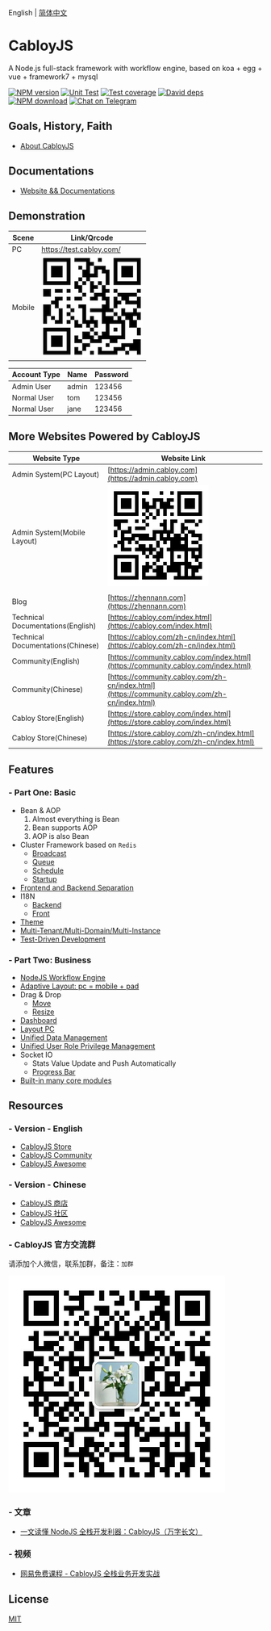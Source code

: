 English | [简体中文](./README.md)

# CabloyJS

A Node.js full-stack framework with workflow engine, based on koa + egg + vue + framework7 + mysql

[![NPM version][npm-image]][npm-url]
[![Unit Test][test-image]][test-url]
[![Test coverage][codecov-image]][codecov-url]
[![David deps][david-image]][david-url]
[![NPM download][download-image]][download-url]
[![Chat on Telegram](https://img.shields.io/badge/Chat%20on-Telegram-brightgreen.svg)](https://t.me/cabloyjs)

[npm-image]: https://img.shields.io/npm/v/cabloy.svg?style=flat-square
[npm-url]: https://npmjs.org/package/cabloy
[test-image]: https://github.com/zhennann/cabloy/workflows/actions-unittest/badge.svg
[test-url]: https://github.com/zhennann/cabloy/actions
[codecov-image]: https://img.shields.io/codecov/c/github/zhennann/cabloy.svg?style=flat-square
[codecov-url]: https://codecov.io/gh/zhennann/cabloy
[david-image]: https://img.shields.io/david/zhennann/cabloy.svg?style=flat-square
[david-url]: https://david-dm.org/zhennann/cabloy
[download-image]: https://img.shields.io/npm/dm/cabloy.svg?style=flat-square
[download-url]: https://npmjs.org/package/cabloy

## Goals, History, Faith

- [About CabloyJS](https://cabloy.com/articles/introduce.html)

## Documentations

- [Website && Documentations](https://cabloy.com)

## Demonstration

| Scene  | Link/Qrcode                                                        |
| ------ | ------------------------------------------------------------------ |
| PC     | https://test.cabloy.com/                                           |
| Mobile | ![cabloy-demo-qrcode](./docs/assets/images/cabloy-demo-qrcode.png) |

| Account Type | Name  | Password |
| ------------ | ----- | -------- |
| Admin User   | admin | 123456   |
| Normal User  | tom   | 123456   |
| Normal User  | jane  | 123456   |

## More Websites Powered by CabloyJS

| Website Type                      | Website Link                                                                                   |
| --------------------------------- | ---------------------------------------------------------------------------------------------- |
| Admin System(PC Layout)           | [https://admin.cabloy.com](https://admin.cabloy.com)                                           |
| Admin System(Mobile Layout)       | ![cabloy-admin-qrcode](./docs/assets/images/cabloy-admin-qrcode.png)                           |
|                                   |                                                                                                |
| Blog                              | [https://zhennann.com](https://zhennann.com)                                                   |
| Technical Documentations(English) | [https://cabloy.com/index.html](https://cabloy.com/index.html)                                 |
| Technical Documentations(Chinese) | [https://cabloy.com/zh-cn/index.html](https://cabloy.com/zh-cn/index.html)                     |
| Community(English)                | [https://community.cabloy.com/index.html](https://community.cabloy.com/index.html)             |
| Community(Chinese)                | [https://community.cabloy.com/zh-cn/index.html](https://community.cabloy.com/zh-cn/index.html) |
| Cabloy Store(English)             | [https://store.cabloy.com/index.html](https://store.cabloy.com/index.html)                     |
| Cabloy Store(Chinese)             | [https://store.cabloy.com/zh-cn/index.html](https://store.cabloy.com/zh-cn/index.html)         |

## Features

### - Part One: Basic

- Bean & AOP
  1. Almost everything is Bean
  2. Bean supports AOP
  3. AOP is also Bean
- Cluster Framework based on `Redis`
  - [Broadcast](https://cabloy.com/articles/broadcast.html)
  - [Queue](https://cabloy.com/articles/queue.html)
  - [Schedule](https://cabloy.com/articles/schedule.html)
  - [Startup](https://cabloy.com/articles/startup.html)
- [Frontend and Backend Separation](https://cabloy.com/articles/3e5e9fcb2a37471889ad117ccee29c85.html)
- I18N
  - [Backend](https://cabloy.com/articles/70bbc388147540338aa626768a4836ed.html)
  - [Front](https://cabloy.com/articles/bd3ae53c2b3543ada207c6af083bb522.html)
- [Theme](https://cabloy.com/articles/theme.html)
- [Multi-Tenant/Multi-Domain/Multi-Instance](https://cabloy.com/articles/49e49e0dadfe4ed39687e4a06f012397.html)
- [Test-Driven Development](https://cabloy.com/articles/d22e7290f7d0452ebc2d051c3030e6e8.html)

### - Part Two: Business

- [NodeJS Workflow Engine](https://cabloy.com/articles/flow-introduce.html)
- [Adaptive Layout: pc = mobile + pad](https://cabloy.com/articles/adaptive-layout.html)
- Drag & Drop
  - [Move](https://cabloy.com/articles/dragdrop-move.html)
  - [Resize](https://cabloy.com/articles/dragdrop-resize.html)
- [Dashboard](https://cabloy.com/articles/e6848b3c477b4807b78986e1e0342717.html)
- [Layout PC](https://cabloy.com/articles/8635ddb9fba041778ef3621f257e1da4.html)
- [Unified Data Management](https://cabloy.com/articles/atom-basic.html)
- [Unified User Role Privilege Management](https://cabloy.com/articles/10c0b3a60d2a4e5f9c9b38d35bbf4101.html)
- Socket IO
  - Stats Value Update and Push Automatically
  - [Progress Bar](https://cabloy.com/articles/progress-bar.html)
- [Built-in many core modules](https://cabloy.com/articles/ce7ea65e7c5240ca88daf6aa849baaed.html)

## Resources

### - Version - English

- [CabloyJS Store](https://store.cabloy.com/index.html)
- [CabloyJS Community](https://community.cabloy.com/index.html)
- [CabloyJS Awesome](./docs/awesome.md)

### - Version - Chinese

- [CabloyJS 商店](https://store.cabloy.com/zh-cn/index.html)
- [CabloyJS 社区](https://community.cabloy.com/zh-cn/index.html)
- [CabloyJS Awesome](./docs/awesome.zh-CN.md)

### - CabloyJS 官方交流群

请添加个人微信，联系加群，备注：`加群`

![wx-zhennann](./docs/assets/images/wx-zhennann.jpg)

### - 文章

- [一文读懂 NodeJS 全栈开发利器：CabloyJS（万字长文）](https://community.cabloy.com/zh-cn/articles/known-cabloyjs.html)

### - 视频

- [网易免费课程 - CabloyJS 全栈业务开发实战](https://study.163.com/course/courseMain.htm?courseId=1209403891)

## License

[MIT](./LICENSE)
